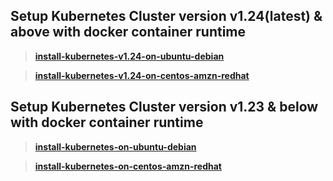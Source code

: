 ## Setup Kubernetes Cluster version v1.24(latest) & above with docker container runtime

> **[install-kubernetes-v1.24-on-ubuntu-debian](https://github.com/lerndevops/educka/blob/master/1-intall/install-kubernetes-v1.24-ubuntu-debian.md)**

> **[install-kubernetes-v1.24-on-centos-amzn-redhat](https://github.com/lerndevops/educka/blob/master/1-intall/install-kubernetes-v1.24-centos-amzn-redhat.md)**

## Setup Kubernetes Cluster version v1.23 & below with docker container runtime

> **[install-kubernetes-on-ubuntu-debian](https://github.com/lerndevops/educka/blob/master/1-intall/install-kubernetes-on-ubuntu-debian.md)**

> **[install-kubernetes-on-centos-amzn-redhat](https://github.com/lerndevops/educka/blob/master/1-intall/install-kubernetes-on-centos-amzn-redhat.md)**
